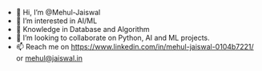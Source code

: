 - 👋 Hi, I’m @Mehul-Jaiswal
- 👀 I’m interested in AI/ML
- 🌱 Knowledge in Database and Algorithm
- 💞️ I’m looking to collaborate on Python, AI and ML projects.
- 📫 Reach me on https://www.linkedin.com/in/mehul-jaiswal-0104b7221/ or mehul@jaiswal.in


